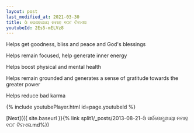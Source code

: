 ```yaml
---
layout: post
last_modified_at: 2021-03-30
title: ଓଁ ଭେସହଯାୟ ନମାହ ୧୦୮ ଟିମଏସ
youtubeId: 2Es5-mELVz8
---
```

 
 
Helps get goodness, bliss and peace and God's blessings
 
Helps remain focused, help generate inner energy 
 
Helps boost physical and mental health 
 
Helps remain grounded and generates a sense of gratitude towards the greater power 
 
Helps reduce bad karma
 
 
 
 


{% include youtubePlayer.html id=page.youtubeId %}
 
[Next]({{ site.baseurl }}{% link  split1/_posts/2013-08-21-ଓଁ ସର୍ବତୋମୁଖାୟା ନମାହ ୧୦୮ ଟିମଏସ.md%})
 
